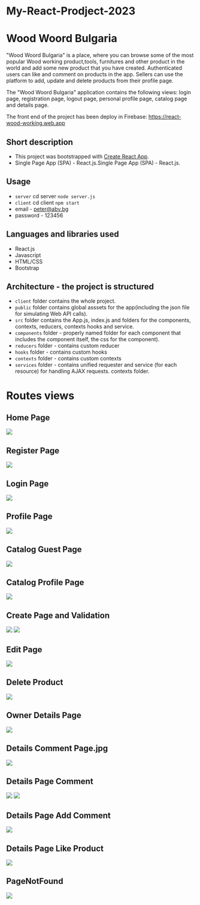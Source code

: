 # My-React-Prodject-2023


#  Wood Woord Bulgaria

"Wood Woord Bulgaria" is a place, where you can browse some of the most popular Wood working product,tools, furnitures and other product in the world and add some new product that you have created. Authenticated users can like and comment on products in the app. Sellers can use the platform to add, update and delete products from their profile page.

The  "Wood Woord Bulgaria"  application contains the following views: login page, registration page, logout page, personal profile page, catalog page and details page.

The front end of the project has been deploy in Firebase:  https://react-wood-working.web.app

## Short description
 - This project was bootstrapped with [Create React App](https://github.com/facebook/create-react-app).
 - Single Page App (SPA) - React.js.Single Page App (SPA) - React.js.
 
 ## Usage
- `server` cd server `node server.js`
- `client` cd client  `npm start`
- email - peter@abv.bg
- password - 123456
 
## Languages and libraries used
 - React.js
 - Javascript
 - HTML/CSS
 - Bootstrap
 
 ## Architecture - the project is structured
 - `client` folder contains the whole project.
 - `public` folder contains global asssets for the app(including the json file for simulating Web API calls).
 - `src` folder contains the App.js, index.js and folders for the components, contexts, reducers, contexts hooks and service.
 - `components` folder - properly named folder for each component that includes the component itself, the css  for the component).
 - `reducers` folder - contains custom reducer
 - `hooks` folder - contains custom hooks
 - `contexts` folder -  contains custom contexts
 - `services` folder - contains unified requester and service (for each resource) for handling AJAX requests.
contexts folder.
 
# Routes views

## Home Page
![](/HomePage.jpg)

## Register Page
![](/PageRegister.jpg)

## Login Page 
![](/PageLogin.jpg)

## Profile Page
![](/ProfilePage.jpg)

## Catalog Guest Page
![](/GuestPageCatalog.jpg)

## Catalog Profile Page
![](/CatalogProfilePage.jpg)

## Create  Page and Validation
![](CreatePageValidation.jpg)
![](CreateValidation.jpg)

## Edit Page
![](/EditPage.jpg)

## Delete Product
![](/DeletePage.jpg)

## Owner Details Page
![](/OwnerDetailsPage.jpg)

## Details Comment Page.jpg
![](/DetailsCommentPage.jpg)

## Details Page Comment
![](/ListComment.jpg)
![](/ListComment2.jpg)

## Details Page Add Comment
![](/AddComment.jpg)


## Details Page Like Product
![](/LikeProductNonOwner.jpg)

## PageNotFound
![](/404.jpg)


